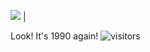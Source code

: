 ![](https://media.giphy.com/media/QJsPYF5SfCJKn2wRdX/giphy.gif) |

Look! It's 1990 again! ![visitors](https://visitor-badge.glitch.me/badge?page_id=itsasine.itsasine)
